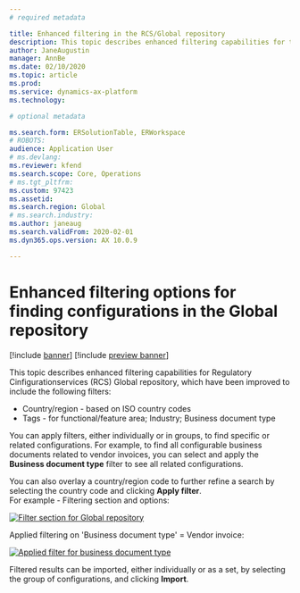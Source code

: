 ```yaml
---
# required metadata

title: Enhanced filtering in the RCS/Global repository
description: This topic describes enhanced filtering capabilities for the RCS Global repository, which have been improved to include the additional filters.
author: JaneAugustin      
manager: AnnBe
ms.date: 02/10/2020
ms.topic: article
ms.prod: 
ms.service: dynamics-ax-platform
ms.technology: 

# optional metadata

ms.search.form: ERSolutionTable, ERWorkspace
# ROBOTS: 
audience: Application User
# ms.devlang: 
ms.reviewer: kfend
ms.search.scope: Core, Operations
# ms.tgt_pltfrm: 
ms.custom: 97423
ms.assetid: 
ms.search.region: Global
# ms.search.industry: 
ms.author: janeaug
ms.search.validFrom: 2020-02-01
ms.dyn365.ops.version: AX 10.0.9

---
```


# Enhanced filtering options for finding configurations in the Global repository

[!include [banner](../includes/banner.md)]
[!include [preview banner](../includes/preview-banner.md)]

This topic describes enhanced filtering capabilities for Regulatory Cinfigurationservices (RCS) Global repository, which have been improved to include the following filters: 
- Country/region - based on ISO country codes  
- Tags - for functional/feature area; Industry; Business document type 

You can apply filters, either individually or in groups, to find specific or related configurations. For example, to find all configurable business documents related to vendor invoices, you can select and apply the **Business document type** filter to see all related configurations. 

You can also overlay a country/region code to further refine a search by selecting the country code and clicking **Apply filter**.  
For example - Filtering section and options:

[![Filter section for Global repository](https://github.com/MicrosoftDocs/Dynamics-365-Operations/blob/417079-enhanced-filtering/RCS_Enhanced%20filter_section.JPG)](./media/ER-ExtLookup-Lookup1.gif)

Applied filtering on 'Business document type' = Vendor invoice: 

[![Applied filter for business document type](https://github.com/MicrosoftDocs/Dynamics-365-Operations/blob/417079-enhanced-filtering/RCS_Enhanced%20filtering_Applied.JPG)](./media/ER-ExtLookup-Lookup1.gif)

Filtered results can be imported, either individually or as a set, by selecting the group of configurations, and clicking **Import**.




